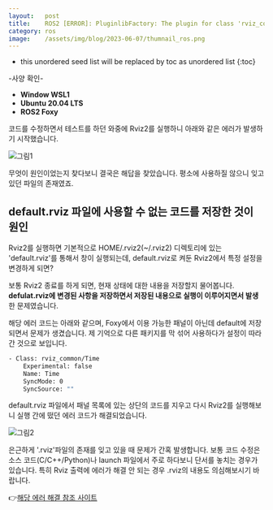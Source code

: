 ```yaml
---
layout:   post
title:    ROS2 [ERROR]: PluginlibFactory: The plugin for class 'rviz_common/Time' failed to load. 해결 방법
category: ros
image:    /assets/img/blog/2023-06-07/thumnail_ros.png
---
```


* this unordered seed list will be replaced by toc as unordered list
{:toc}

-사양 확인-
* **Window WSL1**
* **Ubuntu 20.04 LTS**
* **ROS2 Foxy**

코드를 수정하면서 테스트를 하던 와중에 Rviz2를 실행하니 아래와 같은 에러가 발생하기 시작했습니다.

![그림1](https://github.com/BGAB0322/bgab.github.io/blob/main/assets/img/blog/2023-06-07/ros2_plugin_fail_1.png?raw=true)

무엇이 원인이었는지 찾다보니 결국은 해답을 찾았습니다. 평소에 사용하질 않으니 잊고 있던 파일의 존재였죠.

## default.rviz 파일에 사용할 수 없는 코드를 저장한 것이 원인

Rviz2를 실행하면 기본적으로 HOME/.rviz2(~/.rviz2) 디렉토리에 있는 'default.rviz'를 통해서 창이 실행되는데, default.rviz로 켜둔 Rviz2에서 특정 설정을 변경하게 되면?

보통 Rviz2 종료를 하게 되면, 현재 상태에 대한 내용을 저장할지 물어봅니다. **defulat.rviz에 변경된 사항을 저장하면서 저장된 내용으로 실행이 이루어지면서 발생**한 문제였습니다.

해당 에러 코드는 아래와 같으며, Foxy에서 이용 가능한 패널이 아닌데 default에 저장되면서 문제가 생겼습니다. 제 기억으로 다른 패키지를 막 섞어 사용하다가 설정이 따라간 것으로 보입니다.

~~~bash
- Class: rviz_common/Time
    Experimental: false
    Name: Time
    SyncMode: 0
    SyncSource: ""
~~~


default.rviz 파일에서 패널 목록에 있는 상단의 코드를 지우고 다시 Rviz2를 실행해보니 실행 간에 떴던 에러 코드가 해결되었습니다.

![그림2](https://github.com/BGAB0322/bgab.github.io/blob/main/assets/img/blog/2023-06-07/ros2_plugin_fail_2.png?raw=true)

은근하게 '.rviz'파일의 존재를 잊고 있을 때 문제가 간혹 발생합니다. 보통 코드 수정은 소스 코드(C/C++/Python)나 launch 파일에서 주로 하다보니 단서를 놓치는 경우가 있습니다. 특히 Rviz 출력에 에러가 해결 안 되는 경우 .rviz의 내용도 의심해보시기 바랍니다.

👉[해당 에러 해결 참조 사이트](https://github.com/ros2/rviz/issues/679)